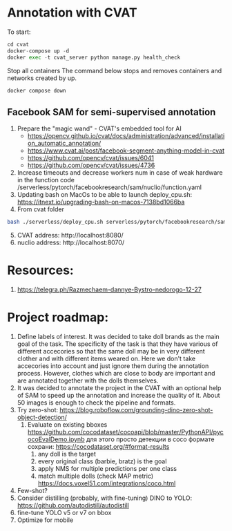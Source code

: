 # Annotation with CVAT
To start:
```python
cd cvat
docker-compose up -d
docker exec -t cvat_server python manage.py health_check
```

Stop all containers
The command below stops and removes containers and networks created by up.
```python
docker compose down
```

## Facebook SAM for semi-supervised annotation
1. Prepare the "magic wand" - CVAT's embedded tool for AI
    * https://opencv.github.io/cvat/docs/administration/advanced/installation_automatic_annotation/
    * https://www.cvat.ai/post/facebook-segment-anything-model-in-cvat
    * https://github.com/opencv/cvat/issues/6041
    * https://github.com/opencv/cvat/issues/4736
2. Increase timeouts and decrease workers num in case of weak hardware in the function code /serverless/pytorch/facebookresearch/sam/nuclio/function.yaml
3. Updating bash on MacOs to be able to launch deploy_cpu.sh: https://itnext.io/upgrading-bash-on-macos-7138bd1066ba
4. From cvat folder
```sh
bash ./serverless/deploy_cpu.sh serverless/pytorch/facebookresearch/sam/nuclio/
```
5. CVAT address: http://localhost:8080/
6. nuclio address: http://localhost:8070/

# Resources:
1. https://telegra.ph/Razmechaem-dannye-Bystro-nedorogo-12-27

# Project roadmap:
1. Define labels of interest. It was decided to take doll brands as the main goal of the task. The specificity of the task is that they have various of different accecories so that the same doll may be in very different clother and with different items weared on. Here we don't take accecories into account and just ignore them during the annotation process. However, clothes which are close to body are important and are annotated together with the dolls themselves.
2. It was decided to annotate the project in the CVAT with an optional help of SAM to speed up the annotation and increase the quality of it. About 50 images is enough to check the pipeline and formats.
3. Try zero-shot: https://blog.roboflow.com/grounding-dino-zero-shot-object-detection/
    1. Evaluate on existing bboxes
    https://github.com/cocodataset/cocoapi/blob/master/PythonAPI/pycocoEvalDemo.ipynb
    для этого просто детекции в coco формате сохрани: https://cocodataset.org/#format-results
        1. any doll is the target
        2. every original class (barbie, bratz) is the goal
        3. apply NMS for multiple predictions per one class
        4. match multiple dolls (check MAP metric) https://docs.voxel51.com/integrations/coco.html
4. Few-shot?
5. Consider distilling (probably, with fine-tuning) DINO to YOLO: https://github.com/autodistill/autodistill
6. fine-tune YOLO v5 or v7 on bbox
7. Optimize for mobile
